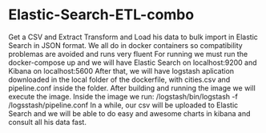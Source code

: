 # Elastic-Search-ETL-combo
Get a CSV and Extract Transform and Load his data to bulk import in Elastic Search in JSON format. We all do in docker containers so compatibility problemas are avoided and runs very fluent
For running we must run the docker-compose up and we will have Elastic Search on localhost:9200 and Kibana on localhost:5600
After that, we will have logstash aplication downloaded in the local folder of the dockerfile, with cities.csv and pipeline.conf inside the folder.
After building and running the image we will execute the image. Inside the image we run:
/logstash/bin/logstash -f /logsstash/pipeline.conf 
In a while, our csv will be uploaded to Elastic Search and we will be able to do easy and awesome charts in kibana and consult all his data fast.
